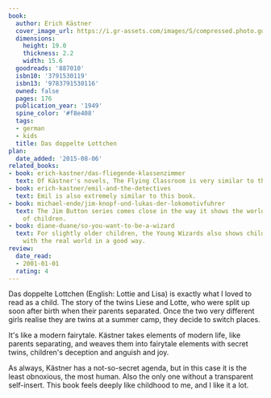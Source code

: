 ```yaml
---
book:
  author: Erich Kästner
  cover_image_url: https://i.gr-assets.com/images/S/compressed.photo.goodreads.com/books/1380821301l/887010.jpg
  dimensions:
    height: 19.0
    thickness: 2.2
    width: 15.6
  goodreads: '887010'
  isbn10: '3791530119'
  isbn13: '9783791530116'
  owned: false
  pages: 176
  publication_year: '1949'
  spine_color: '#f8e408'
  tags:
  - german
  - kids
  title: Das doppelte Lottchen
plan:
  date_added: '2015-08-06'
related_books:
- book: erich-kastner/das-fliegende-klassenzimmer
  text: Of Kästner's novels, The Flying Classroom is very similar to this one.
- book: erich-kastner/emil-and-the-detectives
  text: Emil is also extremely similar to this book.
- book: michael-ende/jim-knopf-und-lukas-der-lokomotivfuhrer
  text: The Jim Button series comes close in the way it shows the world from the perspective
    of children.
- book: diane-duane/so-you-want-to-be-a-wizard
  text: For slightly older children, the Young Wizards also shows children struggling
    with the real world in a good way.
review:
  date_read:
  - 2001-01-01
  rating: 4
---
```


Das doppelte Lottchen (English: Lottie and Lisa) is exactly what I loved to read as a child. The story of the twins
Liese and Lotte, who were split up soon after birth when their parents separated. Once the two very different girls
realise they are twins at a summer camp, they decide to switch places.

It's like a modern fairytale. Kästner takes elements of modern life, like parents separating, and weaves them into
fairytale elements with secret twins, children's deception and anguish and joy.

As always, Kästner has a not-so-secret agenda, but in this case it is the least obnoxious, the most human. Also the only
one without a transparent self-insert. This book feels deeply like childhood to me, and I like it a lot.
